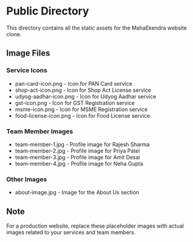# Public Directory

This directory contains all the static assets for the MahaEkendra website clone.

## Image Files

### Service Icons
- pan-card-icon.png - Icon for PAN Card service
- shop-act-icon.png - Icon for Shop Act License service
- udyog-aadhar-icon.png - Icon for Udyog Aadhar service
- gst-icon.png - Icon for GST Registration service
- msme-icon.png - Icon for MSME Registration service
- food-license-icon.png - Icon for Food License service

### Team Member Images
- team-member-1.jpg - Profile image for Rajesh Sharma
- team-member-2.jpg - Profile image for Priya Patel
- team-member-3.jpg - Profile image for Amit Desai
- team-member-4.jpg - Profile image for Neha Gupta

### Other Images
- about-image.jpg - Image for the About Us section

## Note
For a production website, replace these placeholder images with actual images related to your services and team members.

